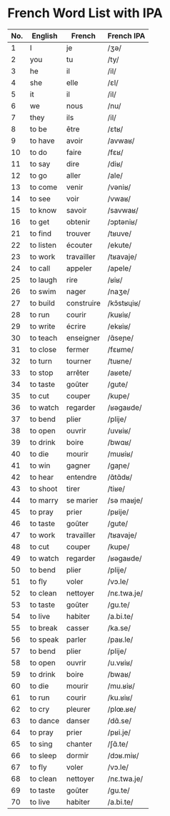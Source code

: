 # French Word List with IPA

| No. | English | French | French IPA |
|-----|---------|--------|-------------|
| 1   | I       | je     | /ʒə/        |
| 2   | you     | tu     | /ty/        |
| 3   | he      | il     | /il/        |
| 4   | she     | elle   | /ɛl/       |
| 5   | it      | il     | /il/        |
| 6   | we      | nous   | /nu/       |
| 7   | they    | ils    | /il/        |
| 8   | to be   | être   | /ɛtʁ/       |
| 9   | to have | avoir  | /avwaʁ/     |
| 10  | to do   | faire  | /fɛʁ/       |
| 11  | to say  | dire    | /diʁ/      |
| 12  | to go   | aller   | /ale/      |
| 13  | to come | venir   | /vəniʁ/    |
| 14  | to see  | voir    | /vwaʁ/     |
| 15  | to know | savoir  | /savwaʁ/   |
| 16  | to get  | obtenir | /ɔptəniʁ/  |
| 21  | to find | trouver | /tʁuve/ |
| 22  | to listen | écouter | /ekute/ |
| 23  | to work | travailler | /tʁavaje/ |
| 24  | to call | appeler | /apele/ |
| 25  | to laugh | rire | /ʁiʁ/ |
| 26  | to swim | nager | /naʒe/ |
| 27  | to build | construire | /kɔ̃stʁɥiʁ/ |
| 28  | to run | courir | /kuʁiʁ/ |
| 29  | to write | écrire | /ekʁiʁ/ |
| 30  | to teach | enseigner | /ɑ̃seɲe/ |
| 31  | to close | fermer     | /fɛʁme/          |
| 32  | to turn  | tourner    | /tuʁne/          |
| 33  | to stop  | arrêter    | /aʁete/          |
| 34  | to taste | goûter     | /ɡute/           |
| 35  | to cut   | couper     | /kupe/           |
| 36  | to watch | regarder   | /ʁəɡaʁde/        |
| 37  | to bend  | plier      | /plije/          |
| 38  | to open  | ouvrir     | /uvʁiʁ/          |
| 39  | to drink | boire      | /bwɑʁ/           |
| 40  | to die   | mourir     | /muʁiʁ/          |
| 41  | to win   | gagner     | /ɡaɲe/           |
| 42  | to hear  | entendre   | /ɑ̃tɑ̃dʁ/         |
| 43  | to shoot | tirer      | /tiʁe/           |
| 44  | to marry | se marier  | /sə maʁje/       |
| 45  | to pray  | prier      | /pʁije/          |
| 46  | to taste | goûter     | /ɡute/           |
| 47  | to work  | travailler | /tʁavaje/        |
| 48  | to cut   | couper     | /kupe/           |
| 49  | to watch | regarder   | /ʁəɡaʁde/        |
| 50  | to bend  | plier      | /plije/          |
| 51  | to fly  | voler    | /vɔ.le/      |
| 52  | to clean| nettoyer | /nɛ.twa.je/  |
| 53  | to taste| goûter   | /ɡu.te/      |
| 54  | to live | habiter  | /a.bi.te/    |
| 55  | to break| casser   | /ka.se/      |
| 56  | to speak| parler   | /paʁ.le/     |
| 57  | to bend | plier    | /plije/      |
| 58  | to open | ouvrir   | /u.vʁiʁ/     |
| 59  | to drink| boire    | /bwaʁ/       |
| 60  | to die  | mourir   | /mu.ʁiʁ/     |
| 61  | to run  | courir   | /ku.ʁiʁ/     |
| 62  | to cry  | pleurer  | /plœ.ʁe/     |
| 63  | to dance| danser   | /dɑ̃.se/      |
| 64  | to pray | prier    | /pʁi.je/     |
| 65  | to sing | chanter  | /ʃɑ̃.te/      |
| 66  | to sleep| dormir   | /dɔʁ.miʁ/    |
| 67  | to fly  | voler    | /vɔ.le/      |
| 68  | to clean| nettoyer | /nɛ.twa.je/  |
| 69  | to taste| goûter   | /ɡu.te/      |
| 70  | to live | habiter  | /a.bi.te/    |
